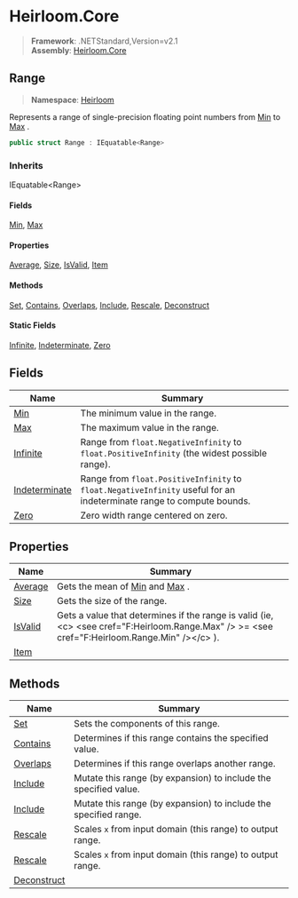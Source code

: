 # Heirloom.Core

> **Framework**: .NETStandard,Version=v2.1  
> **Assembly**: [Heirloom.Core][0]  

## Range

> **Namespace**: [Heirloom][0]  

Represents a range of single-precision floating point numbers from [Min][1] to [Max][2] .

```cs
public struct Range : IEquatable<Range>
```

### Inherits

IEquatable\<Range>

#### Fields

[Min][1], [Max][2]

#### Properties

[Average][3], [Size][4], [IsValid][5], [Item][6]

#### Methods

[Set][7], [Contains][8], [Overlaps][9], [Include][10], [Rescale][11], [Deconstruct][12]

#### Static Fields

[Infinite][13], [Indeterminate][14], [Zero][15]

## Fields

| Name                | Summary                                                                                                              |
|---------------------|----------------------------------------------------------------------------------------------------------------------|
| [Min][1]            | The minimum value in the range.                                                                                      |
| [Max][2]            | The maximum value in the range.                                                                                      |
| [Infinite][13]      | Range from `float.NegativeInfinity` to `float.PositiveInfinity` (the widest possible range).                         |
| [Indeterminate][14] | Range from `float.PositiveInfinity` to `float.NegativeInfinity` useful for an indeterminate range to compute bounds. |
| [Zero][15]          | Zero width range centered on zero.                                                                                   |

## Properties

| Name         | Summary                                                                                                                                              |
|--------------|------------------------------------------------------------------------------------------------------------------------------------------------------|
| [Average][3] | Gets the mean of [Min][1] and [Max][2] .                                                                                                             |
| [Size][4]    | Gets the size of the range.                                                                                                                          |
| [IsValid][5] | Gets a value that determines if the range is valid (ie, \<c> \<see cref="F:Heirloom.Range.Max" /> &gt;= \<see cref="F:Heirloom.Range.Min" />\</c> ). |
| [Item][6]    |                                                                                                                                                      |

## Methods

| Name              | Summary                                                          |
|-------------------|------------------------------------------------------------------|
| [Set][7]          | Sets the components of this range.                               |
| [Contains][8]     | Determines if this range contains the specified value.           |
| [Overlaps][9]     | Determines if this range overlaps another range.                 |
| [Include][10]     | Mutate this range (by expansion) to include the specified value. |
| [Include][10]     | Mutate this range (by expansion) to include the specified range. |
| [Rescale][11]     | Scales `x` from input domain (this range) to output range.       |
| [Rescale][11]     | Scales `x` from input domain (this range) to output range.       |
| [Deconstruct][12] |                                                                  |

[0]: ../Heirloom.Core.md
[1]: Heirloom.Range.Min.md
[2]: Heirloom.Range.Max.md
[3]: Heirloom.Range.Average.md
[4]: Heirloom.Range.Size.md
[5]: Heirloom.Range.IsValid.md
[6]: Heirloom.Range.Item.md
[7]: Heirloom.Range.Set.md
[8]: Heirloom.Range.Contains.md
[9]: Heirloom.Range.Overlaps.md
[10]: Heirloom.Range.Include.md
[11]: Heirloom.Range.Rescale.md
[12]: Heirloom.Range.Deconstruct.md
[13]: Heirloom.Range.Infinite.md
[14]: Heirloom.Range.Indeterminate.md
[15]: Heirloom.Range.Zero.md
